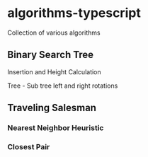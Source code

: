 # algorithms-typescript
Collection of various algorithms
## Binary Search Tree 

Insertion and Height Calculation

Tree - Sub tree left and right rotations

## Traveling Salesman 

### Nearest Neighbor Heuristic 

### Closest Pair

